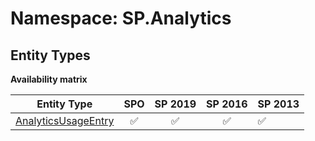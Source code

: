 # Namespace: SP.Analytics

## Entity Types

**Availability matrix**

Entity Type | SPO | SP 2019 | SP 2016 | SP 2013
----------|:---:|:-------:|:-------:|:-------
[AnalyticsUsageEntry](./EntityTypes/AnalyticsUsageEntry.md) | ✅ | ✅ | ✅ | ✅